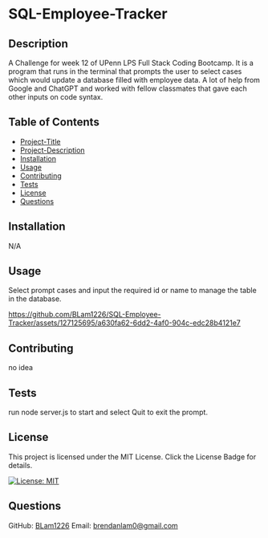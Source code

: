 # SQL-Employee-Tracker

## Description 
A Challenge for week 12 of UPenn LPS Full Stack Coding Bootcamp. It is a program that runs in the terminal that prompts the user to select cases which would update a database filled with employee data. A lot of help from Google and ChatGPT and worked with fellow classmates that gave each other inputs on code syntax.

## Table of Contents
* [Project-Title](#project-title)
* [Project-Description](#project-description)
* [Installation](#installation)
* [Usage](#usage)
* [Contributing](#contributing)
* [Tests](#tests)
* [License](#license)
* [Questions](#questions)

## Installation
N/A

## Usage
Select prompt cases and input the required id or name to manage the table in the database.


https://github.com/BLam1226/SQL-Employee-Tracker/assets/127125695/a630fa62-6dd2-4af0-904c-edc28b4121e7


## Contributing
no idea

## Tests
run node server.js to start and select Quit to exit the prompt.

## License
This project is licensed under the MIT License. Click the License Badge for details.

[![License: MIT](https://img.shields.io/badge/License-MIT-blue.svg)](https://opensource.org/licenses/MIT)

## Questions
  GitHub: [BLam1226](https://github.com/BLam1226)
  Email: brendanlam0@gmail.com
